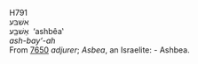 <body>
  <p>H791<br>  אשׁבּע  <br> אַשׁבֵַּע  ‎  ‘ashbêa‛  <br><i>ash-bay‘-ah </i><br>From <a href="h7650.htm">7650</a>  <i>adjurer</i>; <i>Asbea</i>, an Israelite: - Ashbea.<br></p>
 </body>